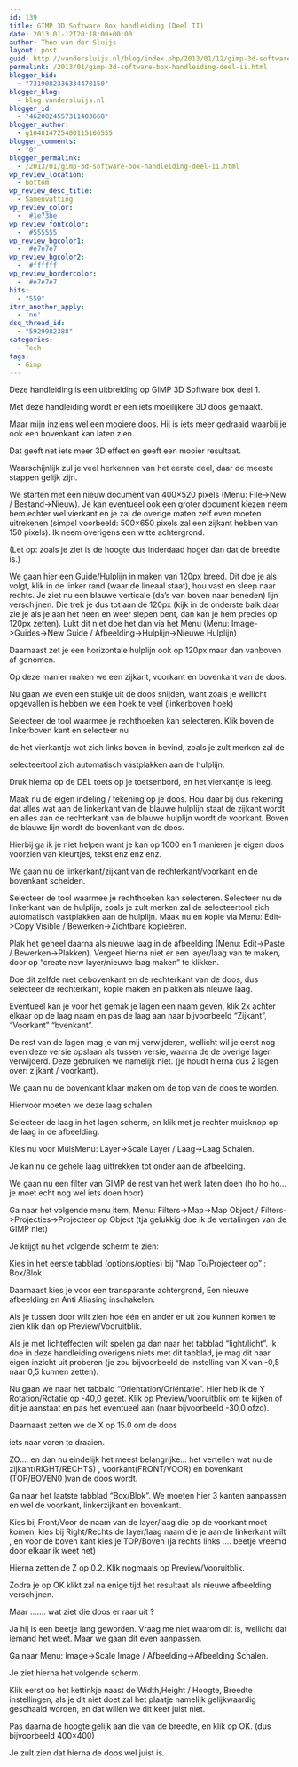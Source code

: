 ```yaml
---
id: 139
title: GIMP 3D Software Box handleiding (Deel II)
date: 2013-01-12T20:18:00+00:00
author: Theo van der Sluijs
layout: post
guid: http://vandersluijs.nl/blog/index.php/2013/01/12/gimp-3d-software-box-handleiding-deel-ii/
permalink: /2013/01/gimp-3d-software-box-handleiding-deel-ii.html
blogger_bid:
  - "7319082336334478150"
blogger_blog:
  - blog.vandersluijs.nl
blogger_id:
  - "4620024557311403668"
blogger_author:
  - g104814725400115166555
blogger_comments:
  - "0"
blogger_permalink:
  - /2013/01/gimp-3d-software-box-handleiding-deel-ii.html
wp_review_location:
  - bottom
wp_review_desc_title:
  - Samenvatting
wp_review_color:
  - '#1e73be'
wp_review_fontcolor:
  - '#555555'
wp_review_bgcolor1:
  - '#e7e7e7'
wp_review_bgcolor2:
  - '#ffffff'
wp_review_bordercolor:
  - '#e7e7e7'
hits:
  - "559"
itrr_another_apply:
  - 'no'
dsq_thread_id:
  - "5929982388"
categories:
  - Tech
tags:
  - Gimp
---
```

Deze handleiding is een uitbreiding op GIMP 3D Software box deel 1.

Met deze handleiding wordt er een iets moeilijkere 3D doos gemaakt.

Maar mijn inziens wel een mooiere doos. Hij is iets meer gedraaid waarbij je ook een bovenkant kan laten zien.<!--more-->

Dat geeft net iets meer 3D effect en geeft een mooier resultaat.

Waarschijnlijk zul je veel herkennen van het eerste deel, daar de meeste stappen gelijk zijn.

We starten met een nieuw document van 400&#215;520 pixels (Menu: File->New / Bestand->Nieuw). Je kan eventueel ook een groter document kiezen neem hem echter wel vierkant en je zal de overige maten zelf even moeten uitrekenen (simpel voorbeeld: 500&#215;650 pixels zal een zijkant hebben van 150 pixels). Ik neem overigens een witte achtergrond.

(Let op: zoals je ziet is de hoogte dus inderdaad hoger dan dat de breedte is.)

We gaan hier een Guide/Hulplijn in maken van 120px breed. Dit doe je als volgt, klik in de linker rand (waar de lineaal staat), hou vast en sleep naar rechts. Je ziet nu een blauwe verticale (da’s van boven naar beneden) lijn verschijnen. Die trek je dus tot aan de 120px (kijk in de onderste balk daar zie je als je aan het heen en weer slepen bent, dan kan je hem precies op 120px zetten). Lukt dit niet doe het dan via het Menu (Menu: Image->Guides->New Guide / Afbeelding->Hulplijn->Nieuwe Hulplijn)

Daarnaast zet je een horizontale hulplijn ook op 120px maar dan vanboven af genomen.

Op deze manier maken we een zijkant, voorkant en bovenkant van de doos.

Nu gaan we even een stukje uit de doos snijden, want zoals je wellicht opgevallen is hebben we een hoek te veel (linkerboven hoek)

Selecteer de tool waarmee je rechthoeken kan selecteren. Klik boven de linkerboven kant en selecteer nu
  
de het vierkantje wat zich links boven in bevind, zoals je zult merken zal de
  
selecteertool zich automatisch vastplakken aan de hulplijn.

Druk hierna op de DEL toets op je toetsenbord, en het vierkantje is leeg.

Maak nu de eigen indeling / tekening op je doos. Hou daar bij dus rekening dat alles wat aan de linkerkant van de blauwe hulplijn staat de zijkant wordt en alles aan de rechterkant van de blauwe hulplijn wordt de voorkant. Boven de blauwe lijn wordt de bovenkant van de doos.

Hierbij ga ik je niet helpen want je kan op 1000 en 1 manieren je eigen doos voorzien van kleurtjes, tekst enz enz enz.

We gaan nu de linkerkant/zijkant van de rechterkant/voorkant en de bovenkant scheiden.

Selecteer de tool waarmee je rechthoeken kan selecteren. Selecteer nu de linkerkant van de hulplijn, zoals je zult merken zal de selecteertool zich automatisch vastplakken aan de hulplijn. Maak nu en kopie via Menu: Edit->Copy Visible / Bewerken->Zichtbare kopieëren.

Plak het geheel daarna als nieuwe laag in de afbeelding (Menu: Edit->Paste / Bewerken->Plakken). Vergeet hierna niet er een layer/laag van te maken, door op “create new layer/nieuwe laag maken” te klikken.

Doe dit zelfde met debovenkant en de rechterkant van de doos, dus selecteer de rechterkant, kopie maken en plakken als nieuwe laag.

Eventueel kan je voor het gemak je lagen een naam geven, klik 2x achter elkaar op de laag naam en pas de laag aan naar bijvoorbeeld “Zijkant”, “Voorkant” “bvenkant”.

De rest van de lagen mag je van mij verwijderen, wellicht wil je eerst nog even deze versie opslaan als tussen versie, waarna de de overige lagen verwijderd. Deze gebruiken we namelijk niet. (je houdt hierna dus 2 lagen over: zijkant / voorkant).

We gaan nu de bovenkant klaar maken om de top van de doos te worden.

Hiervoor moeten we deze laag schalen.

Selecteer de laag in het lagen scherm, en klik met je rechter muisknop op de laag in de afbeelding.

Kies nu voor MuisMenu: Layer->Scale Layer / Laag->Laag Schalen.

Je kan nu de gehele laag uittrekken tot onder aan de afbeelding.

We gaan nu een filter van GIMP de rest van het werk laten doen (ho ho ho… je moet echt nog wel iets doen hoor)

Ga naar het volgende menu item, Menu: Filters->Map->Map Object / Filters->Projecties->Projecteer op Object (tja gelukkig doe ik de vertalingen van de GIMP niet)

Je krijgt nu het volgende scherm te zien:

Kies in het eerste tabblad (options/opties) bij “Map To/Projecteer op” : Box/Blok

Daarnaast kies je voor een transparante achtergrond, Een nieuwe afbeelding en Anti Aliasing inschakelen.

Als je tussen door wilt zien hoe één en ander er uit zou kunnen komen te zien klik dan op Preview/Vooruitblik.

Als je met lichteffecten wilt spelen ga dan naar het tabblad “light/licht”. Ik doe in deze handleiding overigens niets met dit tabblad, je mag dit naar eigen inzicht uit proberen (je zou bijvoorbeeld de instelling van X van -0,5 naar 0,5 kunnen zetten).

Nu gaan we naar het tabbald “Orientation/Oriëntatie”. Hier heb ik de Y Rotation/Rotatie op -40,0 gezet. Klik op Preview/Vooruitblik om te kijken of dit je aanstaat en pas het eventueel aan (naar bijvoorbeeld -30,0 ofzo).

Daarnaast zetten we de X op 15.0 om de doos
  
iets naar voren te draaien.

ZO…. en dan nu eindelijk het meest belangrijke… het vertellen wat nu de zijkant(RIGHT/RECHTS) , voorkant(FRONT/VOOR) en bovenkant (TOP/BOVEN0 )van de doos wordt.

Ga naar het laatste tabblad “Box/Blok”. We moeten hier 3 kanten aanpassen en wel de voorkant, linkerzijkant en bovenkant.

Kies bij Front/Voor de naam van de layer/laag die op de voorkant moet komen, kies bij Right/Rechts de layer/laag naam die je aan de linkerkant wilt , en voor de boven kant kies je TOP/Boven (ja rechts links …. beetje vreemd door elkaar ik weet het)

Hierna zetten de Z op 0.2. Klik nogmaals op Preview/Vooruitblik.

Zodra je op OK klikt zal na enige tijd het resultaat als nieuwe afbeelding verschijnen.

Maar ……. wat ziet die doos er raar uit ?

Ja hij is een beetje lang geworden. Vraag me niet waarom dit is, wellicht dat iemand het weet. Maar we gaan dit even aanpassen.

Ga naar Menu: Image->Scale Image / Afbeelding->Afbeelding Schalen.

Je ziet hierna het volgende scherm.

Klik eerst op het kettinkje naast de Width,Height / Hoogte, Breedte instellingen, als je dit niet doet zal het plaatje namelijk gelijkwaardig geschaald worden, en dat willen we dit keer juist niet.

Pas daarna de hoogte gelijk aan die van de breedte, en klik op OK. (dus bijvoorbeeld 400&#215;400)

Je zult zien dat hierna de doos wel juist is.